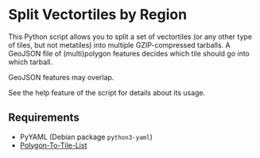 # Split Vectortiles by Region

This Python script allows you to split a set of vectortiles (or any other type of tiles, but not metatiles) into
multiple GZIP-compressed tarballs. A GeoJSON file of (multi)polygon features decides which tile should go into which
tarball.

GeoJSON features may overlap.

See the help feature of the script for details about its usage.

## Requirements

* PyYAML (Debian package `python3-yaml`)
* [Polygon-To-Tile-List](https://gitea.geofabrik.de/Geofabrik/polygon-to-tile-list)
